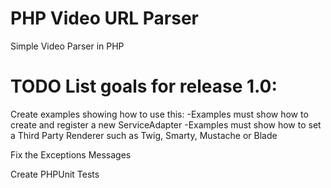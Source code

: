 # PHP Video URL Parser
Simple Video Parser in PHP

# TODO List goals for release 1.0:

Create examples showing how to use this:
    -Examples must show how to create and register a new ServiceAdapter
    -Examples must show how to set a Third Party Renderer such as Twig, Smarty, Mustache or Blade
    
Fix the Exceptions Messages

Create PHPUnit Tests
